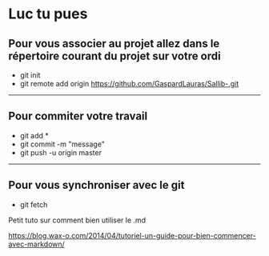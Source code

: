Luc tu pues
==


Pour vous associer au projet allez dans le répertoire courant du projet sur votre ordi
-

* git init
* git remote add origin https://github.com/GaspardLauras/Sallib-.git

---

Pour commiter votre travail
-

* git add \*
* git commit -m "message"
* git push -u origin master

---

Pour vous synchroniser avec le git
-

* git fetch

Petit tuto sur comment bien utiliser le .md

https://blog.wax-o.com/2014/04/tutoriel-un-guide-pour-bien-commencer-avec-markdown/